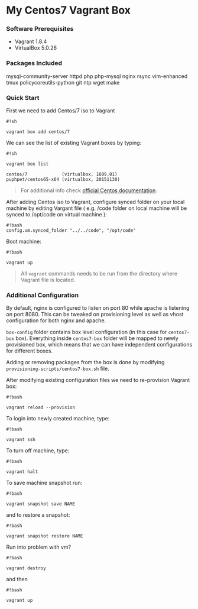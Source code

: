 # My Centos7 Vagrant Box #



### Software Prerequisites

* Vagrant 1.8.4
* VirtualBox 5.0.26

### Packages Included ###

mysql-community-server httpd php php-mysql nginx rsync vim-enhanced tmux policycoreutils-python git ntp wget make

### Quick Start ###

First we need to add Centos/7 iso to Vagrant

```
#!sh

vagrant box add centos/7
```

We can see the list of existing Vagrant boxes by typing:

```
#!sh

vagrant box list

centos/7             (virtualbox, 1609.01)
puphpet/centos65-x64 (virtualbox, 20151130)
```

>For additional info check [official Centos documentation](https://seven.centos.org/2016/10/updated-centos-vagrant-images-available-v1609-01/).

After adding Centos iso to Vagrant, configure synced folder on your local machine by editing Vargant file ( e.g. /code folder on local machine will be synced to /opt/code on virtual machine ):

```
#!bash
config.vm.synced_folder "../../code", "/opt/code"

```

Boot machine:
```
#!bash

vagrant up
```
> All `vagrant` commands needs to be run from the directory where Vagrant file is located.

### Additional Configuration ###


By default, nginx is configured to listen on port 80 while apache is listening on port 8080. This can be tweaked on provisioning level as well as vhost configuration for both nginx and apache.

`box-config` folder contains box level configuration (in this case for `centos7-box` box). Everything inside `centos7-box` folder will be mapped to newly provisioned box, which means that we can have independent configurations for different boxes.

Adding or removing packages from the box is done by modifying `provisioning-scripts/centos7-box.sh` file.

After modifying existing configuration files we need to re-provision Vagrant box:

```
#!bash

vagrant reload --provision
```
To login into newly created machine, type: 
```
#!bash

vagrant ssh
```

To turn off machine, type: 
```
#!bash

vagrant halt
```

To save machine snapshot run:
```
#!bash

vagrant snapshot save NAME
```

and to restore a snapshot:

```
#!bash

vagrant snapshot restore NAME
```

Run into problem with vm?

```
#!bash

vagrant destroy
```

and then 

```
#!bash

vagrant up
```